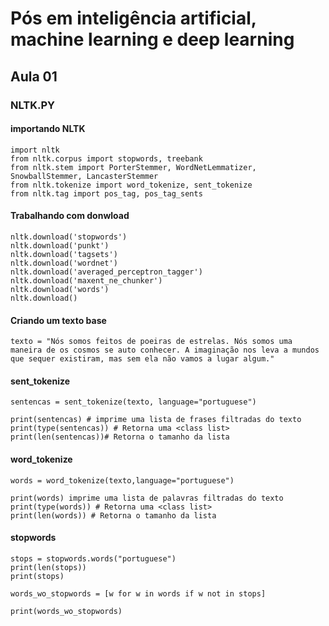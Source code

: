 # Pós em inteligência artificial, machine learning e deep learning

## Aula 01

### NLTK.PY

#### importando NLTK

    import nltk
    from nltk.corpus import stopwords, treebank
    from nltk.stem import PorterStemmer, WordNetLemmatizer, SnowballStemmer, LancasterStemmer
    from nltk.tokenize import word_tokenize, sent_tokenize
    from nltk.tag import pos_tag, pos_tag_sents

#### Trabalhando com donwload

    nltk.download('stopwords')
    nltk.download('punkt')
    nltk.download('tagsets')
    nltk.download('wordnet')
    nltk.download('averaged_perceptron_tagger')
    nltk.download('maxent_ne_chunker')
    nltk.download('words')
    nltk.download()

#### Criando um texto base

    texto = "Nós somos feitos de poeiras de estrelas. Nós somos uma maneira de os cosmos se auto conhecer. A imaginação nos leva a mundos que sequer existiram, mas sem ela não vamos a lugar algum."

#### sent_tokenize

    sentencas = sent_tokenize(texto, language="portuguese")

    print(sentencas) # imprime uma lista de frases filtradas do texto
    print(type(sentencas)) # Retorna uma <class list>
    print(len(sentencas))# Retorna o tamanho da lista

#### word_tokenize

    words = word_tokenize(texto,language="portuguese")

    print(words) imprime uma lista de palavras filtradas do texto
    print(type(words)) # Retorna uma <class list>
    print(len(words)) # Retorna o tamanho da lista

#### stopwords

    stops = stopwords.words("portuguese")
    print(len(stops))
    print(stops)

    words_wo_stopwords = [w for w in words if w not in stops]

    print(words_wo_stopwords)
